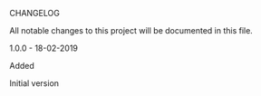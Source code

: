 CHANGELOG

All notable changes to this project will be documented in this file.

1.0.0 - 18-02-2019

Added

Initial version
